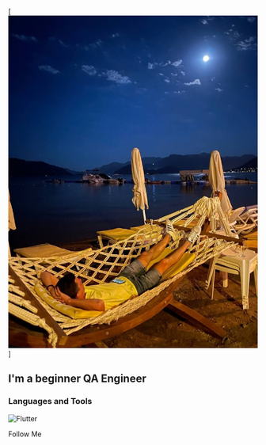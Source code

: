 [![Header](https://github.com/andreibochkov1989/andreibochkov1989/blob/main/assets/%D1%8F.jpg)]

## I'm a beginner QA Engineer

### Languages and Tools
![Flutter](https://img.shields.io/badge/<LABEL>-<MESSAGE>-<COLOR>)

Follow Me